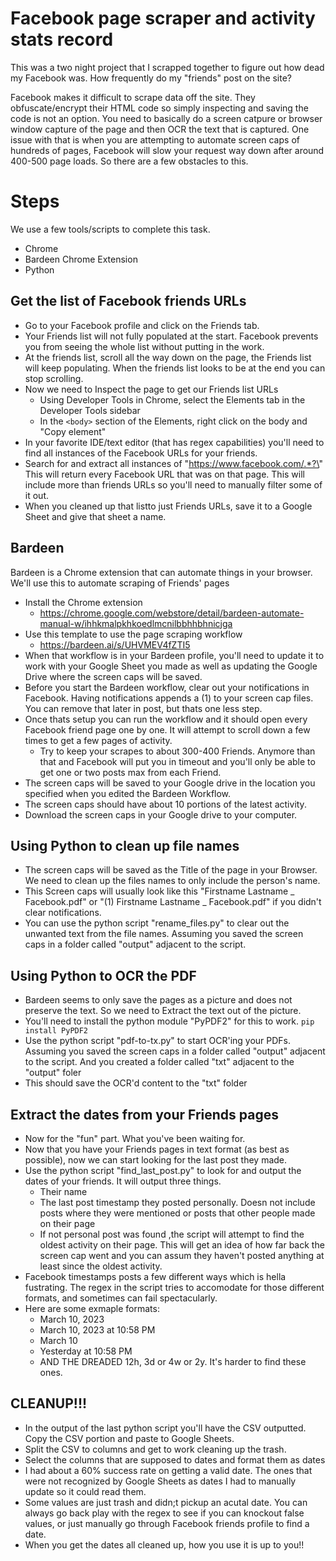 # Facebook page scraper and activity stats record

This was a two night project that I scrapped together to figure out how dead my Facebook was.  How frequently do my "friends" post on the site?  

Facebook makes it difficult to scrape data off the site.  They obfuscate/encrypt their HTML code so simply inspecting and saving the code is not an option.  You need to basically do a screen catpure or browser window capture of the page and then OCR the text that is captured.  One issue with that is when you are attempting to automate screen caps of hundreds of pages, Facebook will slow your request way down after around 400-500 page loads.  So there are a few obstacles to this.  




# Steps

We use a few tools/scripts to complete this task.
- Chrome
- Bardeen Chrome Extension
- Python

## Get the list of Facebook friends URLs
- Go to your Facebook profile and click on the Friends tab.  
- Your Friends list will not fully populated at the start.  Facebook prevents you from seeing the whole list without putting in the work.
- At the friends list, scroll all the way down on the page, the Friends list will keep populating.  When the friends list looks to be  at the end you can stop scrolling.
- Now we need to Inspect the page to get our Friends list URLs
	- Using Developer Tools in Chrome, select the Elements tab in the Developer Tools sidebar
	- In the `<body>` section of the Elements, right click on the body and "Copy element"
- In your favorite IDE/text editor (that has regex capabilities) you'll need to find all instances of the Facebook URLs for your friends.
- Search for and extract all instances of \"https://www.facebook.com/.*?\" This will return every Facebook URL that was on that page.  This will include more than friends URLs so you'll need to manually filter some of it out. 
- When you cleaned up that listto just Friends URLs, save it to a Google Sheet and give that sheet a name.

## Bardeen

Bardeen is a Chrome extension that can automate things in your browser.  We'll use this to automate scraping of Friends' pages

- Install the Chrome extension
	- https://chrome.google.com/webstore/detail/bardeen-automate-manual-w/ihhkmalpkhkoedlmcnilbbhhbhnicjga
- Use this template to use the page scraping workflow
	- https://bardeen.ai/s/UHVMEV4fZTI5
- When that workflow is in your Bardeen profile, you'll need to update it to work with your Google Sheet you made as well as updating the Google Drive where the screen caps will be saved.
- Before you start the Bardeen workflow, clear out your notifications in Facebook.  Having notifications appends a (1) to your screen cap files.  You can remove that later in post, but thats one less step.  
- Once thats setup you can run the workflow and it should open every Facebook friend page one by one.  It will attempt to scroll down a few times to get a few pages of activity.
	- Try to keep your scrapes to about 300-400 Friends.  Anymore than that and Facebook will put you in timeout and you'll only be able to get one or two posts max from each Friend.  
- The screen caps will be saved to your Google drive in the location you specified when you edited the Bardeen Workflow.  
- The screen caps should have about 10 portions of the latest activity.
- Download the screen caps in your Google drive to your computer.

## Using Python to clean up file names

- The screen caps will be saved as the Title of the page in your Browser.  We need to clean up the files names to only include the person's name.
- This Screen caps will usually look like this "Firstname Lastname _ Facebook.pdf" or "(1) Firstname Lastname _ Facebook.pdf" if you didn't clear notifications.  
- You can use the python script "rename_files.py" to clear out the unwanted text from the file names.  Assuming you saved the screen caps in a folder called "output" adjacent to the script.

## Using Python to OCR the PDF

- Bardeen seems to only save the pages as a picture and does not preserve the text.  So we need to Extract the text out of the picture.
- You'll need to install the python module "PyPDF2" for this to work.  `pip install PyPDF2` 
- Use the python script "pdf-to-tx.py" to start OCR'ing your PDFs.  Assuming you saved the screen caps in a folder called "output" adjacent to the script. And you created a folder called "txt" adjacent to the "output" foler
- This should save the OCR'd content to the "txt" folder

## Extract the dates from your Friends pages

- Now for the "fun" part.  What you've been waiting for.  
- Now that you have your Friends pages in text format (as best as possible), now we can start looking for the last post they made.
- Use the python script "find_last_post.py" to look for and output the dates of your friends.  It will output three things.  
	- Their name
	- The last post timestamp they posted personally.  Doesn not include posts where they were mentioned or posts that other people made on their page
	- If not personal post was found ,the script will attempt to find the oldest activity on their page.  This will get an idea of how far back the screen cap went and you can assum they haven't posted anything at least since the oldest activity.  
- Facebook timestamps posts a few different ways which is hella fustrating.  The regex in the script tries to accomodate for those different formats, and sometimes can fail spectacularly.
- Here are some exmaple formats:
	- March 10, 2023
	- March 10, 2023 at 10:58 PM
	- March 10
	- Yesterday at 10:58 PM
	- AND THE DREADED 12h, 3d or 4w or 2y.  It's harder to find these ones.
	
## CLEANUP!!!

-	In the output of the last python script you'll have the CSV outputted.  Copy the CSV portion and paste to Google Sheets.
-	Split the CSV to columns and get to work cleaning up the trash.
-	Select the columns that are supposed to dates and format them as dates
-	I had about a 60% success rate on getting a valid date.  The ones that were not recognized by Google Sheets as dates I had to manually update so it could read them.
-	Some values are just trash and didn;t pickup an acutal date.  You can always go back play with the regex to see if you can knockout false values, or just manually go through Facebook friends profile to find a date.  
-	When you get the dates all cleaned up, how you use it is up to you!!
